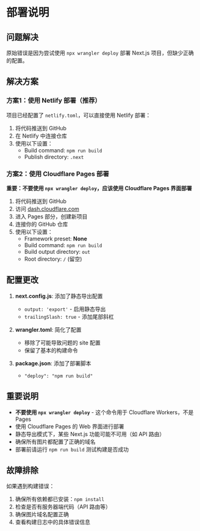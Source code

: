 # 部署说明

## 问题解决

原始错误是因为尝试使用 `npx wrangler deploy` 部署 Next.js 项目，但缺少正确的配置。

## 解决方案

### 方案1：使用 Netlify 部署（推荐）

项目已经配置了 `netlify.toml`，可以直接使用 Netlify 部署：

1. 将代码推送到 GitHub
2. 在 Netlify 中连接仓库
3. 使用以下设置：
   - Build command: `npm run build`
   - Publish directory: `.next`

### 方案2：使用 Cloudflare Pages 部署

**重要：不要使用 `npx wrangler deploy`，应该使用 Cloudflare Pages 界面部署**

1. 将代码推送到 GitHub
2. 访问 [dash.cloudflare.com](https://dash.cloudflare.com)
3. 进入 Pages 部分，创建新项目
4. 连接你的 GitHub 仓库
5. 使用以下设置：
   - Framework preset: **None**
   - Build command: `npm run build`
   - Build output directory: `out`
   - Root directory: `/` (留空)

## 配置更改

1. **next.config.js**: 添加了静态导出配置
   - `output: 'export'` - 启用静态导出
   - `trailingSlash: true` - 添加尾部斜杠

2. **wrangler.toml**: 简化了配置
   - 移除了可能导致问题的 site 配置
   - 保留了基本的构建命令

3. **package.json**: 添加了部署脚本
   - `"deploy": "npm run build"`

## 重要说明

- **不要使用 `npx wrangler deploy`** - 这个命令用于 Cloudflare Workers，不是 Pages
- 使用 Cloudflare Pages 的 Web 界面进行部署
- 静态导出模式下，某些 Next.js 功能可能不可用（如 API 路由）
- 确保所有图片都配置了正确的域名
- 部署前请运行 `npm run build` 测试构建是否成功

## 故障排除

如果遇到构建错误：
1. 确保所有依赖都已安装：`npm install`
2. 检查是否有服务器端代码（API 路由等）
3. 确保图片域名配置正确
4. 查看构建日志中的具体错误信息 